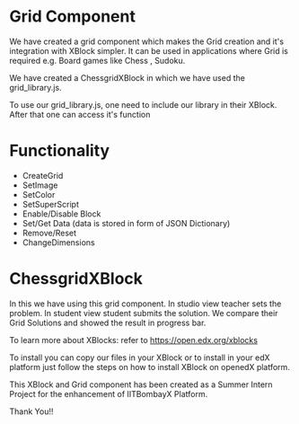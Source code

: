 # Grid Component

We have created a grid component which makes the Grid creation and it's integration with XBlock simpler.
It can be used in applications where Grid is required e.g. Board games like Chess , Sudoku.

We have created a ChessgridXBlock in which we have used the grid_library.js.

To use our grid_library.js, one need to include our library in their XBlock.
After that one can access it's function

# Functionality

  - CreateGrid
  - SetImage
  - SetColor
  - SetSuperScript
  - Enable/Disable Block
  - Set/Get Data     (data is stored in form of JSON Dictionary)
  - Remove/Reset
  - ChangeDimensions


# ChessgridXBlock
In this we have using this grid component.
In studio view teacher sets the problem.
In student view student submits the solution.
We compare their Grid Solutions and showed the result in progress bar.

To learn more about XBlocks:
refer to https://open.edx.org/xblocks

To install you can copy our files in your XBlock or to install in your edX platform just follow the steps on how to install XBlock on openedX platform.

This XBlock and Grid component has been created as a Summer Intern Project for the enhancement of IITBombayX Platform.

Thank You!!

